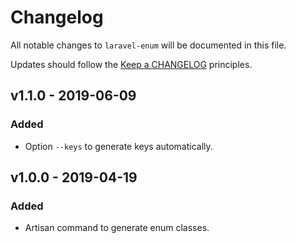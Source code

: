 # Changelog

All notable changes to `laravel-enum` will be documented in this file.

Updates should follow the [Keep a CHANGELOG](http://keepachangelog.com/) principles.

## v1.1.0 - 2019-06-09

### Added
- Option `--keys` to generate keys automatically.


## v1.0.0 - 2019-04-19

### Added
- Artisan command to generate enum classes.
